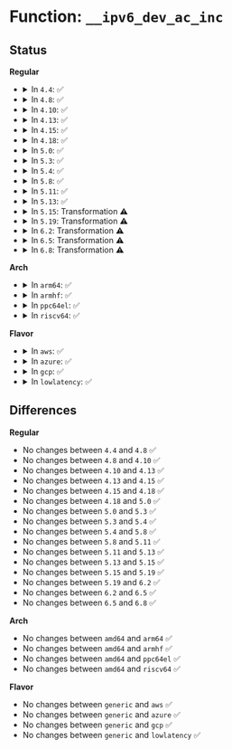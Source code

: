 # Function: <code>__ipv6_dev_ac_inc</code>

## Status
<b>Regular</b>
<ul>
<li>
<details>
<summary>In <code>4.4</code>: ✅</summary>

```c
int __ipv6_dev_ac_inc(struct inet6_dev *idev, const struct in6_addr *addr);
```

**Collision:** Unique Global

**Inline:** No

**Transformation:** False

**Instances:**

```
In net/ipv6/anycast.c (ffffffff817c3bf0)
Location: net/ipv6/anycast.c:243
Inline: False
Direct callers:
  - net/ipv6/anycast.c:ipv6_sock_ac_join
  - net/ipv6/addrconf.c:addrconf_join_anycast
```
**Symbols:**

```
ffffffff817c3bf0-ffffffff817c3dab: __ipv6_dev_ac_inc (STB_GLOBAL)
```
</details>
</li>
<li>
<details>
<summary>In <code>4.8</code>: ✅</summary>

```c
int __ipv6_dev_ac_inc(struct inet6_dev *idev, const struct in6_addr *addr);
```

**Collision:** Unique Global

**Inline:** No

**Transformation:** False

**Instances:**

```
In net/ipv6/anycast.c (ffffffff81830cc0)
Location: net/ipv6/anycast.c:243
Inline: False
Direct callers:
  - net/ipv6/anycast.c:ipv6_sock_ac_join
  - net/ipv6/addrconf.c:addrconf_join_anycast
```
**Symbols:**

```
ffffffff81830cc0-ffffffff81830e76: __ipv6_dev_ac_inc (STB_GLOBAL)
```
</details>
</li>
<li>
<details>
<summary>In <code>4.10</code>: ✅</summary>

```c
int __ipv6_dev_ac_inc(struct inet6_dev *idev, const struct in6_addr *addr);
```

**Collision:** Unique Global

**Inline:** No

**Transformation:** False

**Instances:**

```
In net/ipv6/anycast.c (ffffffff81862730)
Location: net/ipv6/anycast.c:243
Inline: False
Direct callers:
  - net/ipv6/anycast.c:ipv6_sock_ac_join
  - net/ipv6/addrconf.c:addrconf_join_anycast
```
**Symbols:**

```
ffffffff81862730-ffffffff818628e6: __ipv6_dev_ac_inc (STB_GLOBAL)
```
</details>
</li>
<li>
<details>
<summary>In <code>4.13</code>: ✅</summary>

```c
int __ipv6_dev_ac_inc(struct inet6_dev *idev, const struct in6_addr *addr);
```

**Collision:** Unique Global

**Inline:** No

**Transformation:** False

**Instances:**

```
In net/ipv6/anycast.c (ffffffff81886ec0)
Location: net/ipv6/anycast.c:243
Inline: False
Direct callers:
  - net/ipv6/anycast.c:ipv6_sock_ac_join
  - net/ipv6/addrconf.c:addrconf_join_anycast
```
**Symbols:**

```
ffffffff81886ec0-ffffffff8188707b: __ipv6_dev_ac_inc (STB_GLOBAL)
```
</details>
</li>
<li>
<details>
<summary>In <code>4.15</code>: ✅</summary>

```c
int __ipv6_dev_ac_inc(struct inet6_dev *idev, const struct in6_addr *addr);
```

**Collision:** Unique Global

**Inline:** No

**Transformation:** False

**Instances:**

```
In net/ipv6/anycast.c (ffffffff819080e0)
Location: net/ipv6/anycast.c:243
Inline: False
Direct callers:
  - net/ipv6/anycast.c:ipv6_sock_ac_join
  - net/ipv6/addrconf.c:addrconf_join_anycast
```
**Symbols:**

```
ffffffff819080e0-ffffffff819082a7: __ipv6_dev_ac_inc (STB_GLOBAL)
```
</details>
</li>
<li>
<details>
<summary>In <code>4.18</code>: ✅</summary>

```c
int __ipv6_dev_ac_inc(struct inet6_dev *idev, const struct in6_addr *addr);
```

**Collision:** Unique Global

**Inline:** No

**Transformation:** False

**Instances:**

```
In net/ipv6/anycast.c (ffffffff8195f2b0)
Location: net/ipv6/anycast.c:243
Inline: False
Direct callers:
  - net/ipv6/anycast.c:ipv6_sock_ac_join
  - net/ipv6/addrconf.c:addrconf_join_anycast
```
**Symbols:**

```
ffffffff8195f2b0-ffffffff8195f499: __ipv6_dev_ac_inc (STB_GLOBAL)
```
</details>
</li>
<li>
<details>
<summary>In <code>5.0</code>: ✅</summary>

```c
int __ipv6_dev_ac_inc(struct inet6_dev *idev, const struct in6_addr *addr);
```

**Collision:** Unique Global

**Inline:** No

**Transformation:** False

**Instances:**

```
In net/ipv6/anycast.c (ffffffff81993e90)
Location: net/ipv6/anycast.c:281
Inline: False
Direct callers:
  - net/ipv6/anycast.c:ipv6_sock_ac_join
  - net/ipv6/addrconf.c:addrconf_join_anycast
```
**Symbols:**

```
ffffffff81993e90-ffffffff819940ed: __ipv6_dev_ac_inc (STB_GLOBAL)
```
</details>
</li>
<li>
<details>
<summary>In <code>5.3</code>: ✅</summary>

```c
int __ipv6_dev_ac_inc(struct inet6_dev *idev, const struct in6_addr *addr);
```

**Collision:** Unique Global

**Inline:** No

**Transformation:** False

**Instances:**

```
In net/ipv6/anycast.c (ffffffff819ff970)
Location: net/ipv6/anycast.c:277
Inline: False
Direct callers:
  - net/ipv6/anycast.c:ipv6_sock_ac_join
  - net/ipv6/addrconf.c:addrconf_join_anycast
```
**Symbols:**

```
ffffffff819ff970-ffffffff819ffbe1: __ipv6_dev_ac_inc (STB_GLOBAL)
```
</details>
</li>
<li>
<details>
<summary>In <code>5.4</code>: ✅</summary>

```c
int __ipv6_dev_ac_inc(struct inet6_dev *idev, const struct in6_addr *addr);
```

**Collision:** Unique Global

**Inline:** No

**Transformation:** False

**Instances:**

```
In net/ipv6/anycast.c (ffffffff81a36550)
Location: net/ipv6/anycast.c:277
Inline: False
Direct callers:
  - net/ipv6/anycast.c:ipv6_sock_ac_join
  - net/ipv6/addrconf.c:addrconf_join_anycast
```
**Symbols:**

```
ffffffff81a36550-ffffffff81a367c4: __ipv6_dev_ac_inc (STB_GLOBAL)
```
</details>
</li>
<li>
<details>
<summary>In <code>5.8</code>: ✅</summary>

```c
int __ipv6_dev_ac_inc(struct inet6_dev *idev, const struct in6_addr *addr);
```

**Collision:** Unique Global

**Inline:** No

**Transformation:** False

**Instances:**

```
In net/ipv6/anycast.c (ffffffff81b2b620)
Location: net/ipv6/anycast.c:284
Inline: False
Direct callers:
  - net/ipv6/anycast.c:ipv6_sock_ac_join
  - net/ipv6/addrconf.c:dev_forward_change
```
**Symbols:**

```
ffffffff81b2b620-ffffffff81b2b946: __ipv6_dev_ac_inc (STB_GLOBAL)
```
</details>
</li>
<li>
<details>
<summary>In <code>5.11</code>: ✅</summary>

```c
int __ipv6_dev_ac_inc(struct inet6_dev *idev, const struct in6_addr *addr);
```

**Collision:** Unique Global

**Inline:** No

**Transformation:** False

**Instances:**

```
In net/ipv6/anycast.c (ffffffff81b3a040)
Location: net/ipv6/anycast.c:284
Inline: False
Direct callers:
  - net/ipv6/anycast.c:ipv6_sock_ac_join
  - net/ipv6/addrconf.c:dev_forward_change
```
**Symbols:**

```
ffffffff81b3a040-ffffffff81b3a366: __ipv6_dev_ac_inc (STB_GLOBAL)
```
</details>
</li>
<li>
<details>
<summary>In <code>5.13</code>: ✅</summary>

```c
int __ipv6_dev_ac_inc(struct inet6_dev *idev, const struct in6_addr *addr);
```

**Collision:** Unique Global

**Inline:** No

**Transformation:** False

**Instances:**

```
In net/ipv6/anycast.c (ffffffff81b27d30)
Location: net/ipv6/anycast.c:284
Inline: False
Direct callers:
  - net/ipv6/anycast.c:ipv6_sock_ac_join
  - net/ipv6/addrconf.c:addrconf_join_anycast
```
**Symbols:**

```
ffffffff81b27d30-ffffffff81b2804e: __ipv6_dev_ac_inc (STB_GLOBAL)
```
</details>
</li>
<li>
<details>
<summary>In <code>5.15</code>: Transformation ⚠️</summary>

```c
int __ipv6_dev_ac_inc(struct inet6_dev *idev, const struct in6_addr *addr);
```

**Collision:** Unique Global

**Inline:** No

**Transformation:** True

**Instances:**

```
In net/ipv6/anycast.c (0)
Location: net/ipv6/anycast.c:284
Inline: False
Direct callers:
  - net/ipv6/anycast.c:ipv6_sock_ac_join
  - net/ipv6/addrconf.c:addrconf_join_anycast
```
**Symbols:**

```
ffffffff81d3f1cd-ffffffff81d3f1e2: __ipv6_dev_ac_inc.cold (STB_LOCAL)
ffffffff81bedc70-ffffffff81bedf9d: __ipv6_dev_ac_inc (STB_GLOBAL)
```
</details>
</li>
<li>
<details>
<summary>In <code>5.19</code>: Transformation ⚠️</summary>

```c
int __ipv6_dev_ac_inc(struct inet6_dev *idev, const struct in6_addr *addr);
```

**Collision:** Unique Global

**Inline:** No

**Transformation:** True

**Instances:**

```
In net/ipv6/anycast.c (0)
Location: net/ipv6/anycast.c:284
Inline: False
Direct callers:
  - net/ipv6/anycast.c:ipv6_sock_ac_join
  - net/ipv6/addrconf.c:__ipv6_ifa_notify
  - net/ipv6/addrconf.c:dev_forward_change
```
**Symbols:**

```
ffffffff81f0bb1a-ffffffff81f0bb2f: __ipv6_dev_ac_inc.cold (STB_LOCAL)
ffffffff81d861c0-ffffffff81d86500: __ipv6_dev_ac_inc (STB_GLOBAL)
```
</details>
</li>
<li>
<details>
<summary>In <code>6.2</code>: Transformation ⚠️</summary>

```c
int __ipv6_dev_ac_inc(struct inet6_dev *idev, const struct in6_addr *addr);
```

**Collision:** Unique Global

**Inline:** No

**Transformation:** True

**Instances:**

```
In net/ipv6/anycast.c (0)
Location: net/ipv6/anycast.c:284
Inline: False
Direct callers:
  - net/ipv6/anycast.c:ipv6_sock_ac_join
  - net/ipv6/addrconf.c:dev_forward_change
```
**Symbols:**

```
ffffffff820b331a-ffffffff820b332f: __ipv6_dev_ac_inc.cold (STB_LOCAL)
ffffffff81f53d10-ffffffff81f54050: __ipv6_dev_ac_inc (STB_GLOBAL)
```
</details>
</li>
<li>
<details>
<summary>In <code>6.5</code>: Transformation ⚠️</summary>

```c
int __ipv6_dev_ac_inc(struct inet6_dev *idev, const struct in6_addr *addr);
```

**Collision:** Unique Global

**Inline:** No

**Transformation:** True

**Instances:**

```
In net/ipv6/anycast.c (0)
Location: net/ipv6/anycast.c:284
Inline: False
Direct callers:
  - net/ipv6/anycast.c:ipv6_sock_ac_join
  - net/ipv6/addrconf.c:__ipv6_ifa_notify
  - net/ipv6/addrconf.c:dev_forward_change
```
**Symbols:**

```
ffffffff821344cf-ffffffff821344e4: __ipv6_dev_ac_inc.cold (STB_LOCAL)
ffffffff81fb3700-ffffffff81fb3a40: __ipv6_dev_ac_inc (STB_GLOBAL)
```
</details>
</li>
<li>
<details>
<summary>In <code>6.8</code>: Transformation ⚠️</summary>

```c
int __ipv6_dev_ac_inc(struct inet6_dev *idev, const struct in6_addr *addr);
```

**Collision:** Unique Global

**Inline:** No

**Transformation:** True

**Instances:**

```
In net/ipv6/anycast.c (0)
Location: net/ipv6/anycast.c:284
Inline: False
Direct callers:
  - net/ipv6/anycast.c:ipv6_sock_ac_join
  - net/ipv6/addrconf.c:__ipv6_ifa_notify
  - net/ipv6/addrconf.c:dev_forward_change
```
**Symbols:**

```
ffffffff82216098-ffffffff822160ad: __ipv6_dev_ac_inc.cold (STB_LOCAL)
ffffffff82080f70-ffffffff820812e5: __ipv6_dev_ac_inc (STB_GLOBAL)
```
</details>
</li>
</ul>
<b>Arch</b>
<ul>
<li>
<details>
<summary>In <code>arm64</code>: ✅</summary>

```c
int __ipv6_dev_ac_inc(struct inet6_dev *idev, const struct in6_addr *addr);
```

**Collision:** Unique Global

**Inline:** No

**Transformation:** False

**Instances:**

```
In net/ipv6/anycast.c (ffff800010cf7100)
Location: net/ipv6/anycast.c:277
Inline: False
Direct callers:
  - net/ipv6/anycast.c:ipv6_sock_ac_join
  - net/ipv6/addrconf.c:addrconf_join_anycast
```
**Symbols:**

```
ffff800010cf7100-ffff800010cf7410: __ipv6_dev_ac_inc (STB_GLOBAL)
```
</details>
</li>
<li>
<details>
<summary>In <code>armhf</code>: ✅</summary>

```c
int __ipv6_dev_ac_inc(struct inet6_dev *idev, const struct in6_addr *addr);
```

**Collision:** Unique Global

**Inline:** No

**Transformation:** False

**Instances:**

```
In net/ipv6/anycast.c (c0dfd800)
Location: net/ipv6/anycast.c:277
Inline: False
Direct callers:
  - net/ipv6/anycast.c:ipv6_sock_ac_join
  - net/ipv6/addrconf.c:addrconf_join_anycast
```
**Symbols:**

```
c0dfd800-c0dfda9c: __ipv6_dev_ac_inc (STB_GLOBAL)
```
</details>
</li>
<li>
<details>
<summary>In <code>ppc64el</code>: ✅</summary>

```c
int __ipv6_dev_ac_inc(struct inet6_dev *idev, const struct in6_addr *addr);
```

**Collision:** Unique Global

**Inline:** No

**Transformation:** False

**Instances:**

```
In net/ipv6/anycast.c (c000000000e1d920)
Location: net/ipv6/anycast.c:277
Inline: False
Direct callers:
  - net/ipv6/anycast.c:ipv6_sock_ac_join
  - net/ipv6/addrconf.c:addrconf_join_anycast
```
**Symbols:**

```
c000000000e1d920-c000000000e1dcbc: __ipv6_dev_ac_inc (STB_GLOBAL)
```
</details>
</li>
<li>
<details>
<summary>In <code>riscv64</code>: ✅</summary>

```c
int __ipv6_dev_ac_inc(struct inet6_dev *idev, const struct in6_addr *addr);
```

**Collision:** Unique Global

**Inline:** No

**Transformation:** False

**Instances:**

```
In net/ipv6/anycast.c (ffffffe000842564)
Location: net/ipv6/anycast.c:277
Inline: False
Direct callers:
  - net/ipv6/anycast.c:ipv6_sock_ac_join
  - net/ipv6/addrconf.c:addrconf_join_anycast
```
**Symbols:**

```
ffffffe000842564-ffffffe000842806: __ipv6_dev_ac_inc (STB_GLOBAL)
```
</details>
</li>
</ul>
<b>Flavor</b>
<ul>
<li>
<details>
<summary>In <code>aws</code>: ✅</summary>

```c
int __ipv6_dev_ac_inc(struct inet6_dev *idev, const struct in6_addr *addr);
```

**Collision:** Unique Global

**Inline:** No

**Transformation:** False

**Instances:**

```
In net/ipv6/anycast.c (ffffffff819d5be0)
Location: net/ipv6/anycast.c:277
Inline: False
Direct callers:
  - net/ipv6/anycast.c:ipv6_sock_ac_join
  - net/ipv6/addrconf.c:addrconf_join_anycast
```
**Symbols:**

```
ffffffff819d5be0-ffffffff819d5e54: __ipv6_dev_ac_inc (STB_GLOBAL)
```
</details>
</li>
<li>
<details>
<summary>In <code>azure</code>: ✅</summary>

```c
int __ipv6_dev_ac_inc(struct inet6_dev *idev, const struct in6_addr *addr);
```

**Collision:** Unique Global

**Inline:** No

**Transformation:** False

**Instances:**

```
In net/ipv6/anycast.c (ffffffff819929a0)
Location: net/ipv6/anycast.c:277
Inline: False
Direct callers:
  - net/ipv6/anycast.c:ipv6_sock_ac_join
  - net/ipv6/addrconf.c:addrconf_join_anycast
```
**Symbols:**

```
ffffffff819929a0-ffffffff81992c14: __ipv6_dev_ac_inc (STB_GLOBAL)
```
</details>
</li>
<li>
<details>
<summary>In <code>gcp</code>: ✅</summary>

```c
int __ipv6_dev_ac_inc(struct inet6_dev *idev, const struct in6_addr *addr);
```

**Collision:** Unique Global

**Inline:** No

**Transformation:** False

**Instances:**

```
In net/ipv6/anycast.c (ffffffff81a40660)
Location: net/ipv6/anycast.c:277
Inline: False
Direct callers:
  - net/ipv6/anycast.c:ipv6_sock_ac_join
  - net/ipv6/addrconf.c:addrconf_join_anycast
```
**Symbols:**

```
ffffffff81a40660-ffffffff81a408d4: __ipv6_dev_ac_inc (STB_GLOBAL)
```
</details>
</li>
<li>
<details>
<summary>In <code>lowlatency</code>: ✅</summary>

```c
int __ipv6_dev_ac_inc(struct inet6_dev *idev, const struct in6_addr *addr);
```

**Collision:** Unique Global

**Inline:** No

**Transformation:** False

**Instances:**

```
In net/ipv6/anycast.c (ffffffff81a4c260)
Location: net/ipv6/anycast.c:277
Inline: False
Direct callers:
  - net/ipv6/anycast.c:ipv6_sock_ac_join
  - net/ipv6/addrconf.c:addrconf_join_anycast
```
**Symbols:**

```
ffffffff81a4c260-ffffffff81a4c4da: __ipv6_dev_ac_inc (STB_GLOBAL)
```
</details>
</li>
</ul>

## Differences
<b>Regular</b>
<ul>
<li>
No changes between <code>4.4</code> and <code>4.8</code> ✅
</li>
<li>
No changes between <code>4.8</code> and <code>4.10</code> ✅
</li>
<li>
No changes between <code>4.10</code> and <code>4.13</code> ✅
</li>
<li>
No changes between <code>4.13</code> and <code>4.15</code> ✅
</li>
<li>
No changes between <code>4.15</code> and <code>4.18</code> ✅
</li>
<li>
No changes between <code>4.18</code> and <code>5.0</code> ✅
</li>
<li>
No changes between <code>5.0</code> and <code>5.3</code> ✅
</li>
<li>
No changes between <code>5.3</code> and <code>5.4</code> ✅
</li>
<li>
No changes between <code>5.4</code> and <code>5.8</code> ✅
</li>
<li>
No changes between <code>5.8</code> and <code>5.11</code> ✅
</li>
<li>
No changes between <code>5.11</code> and <code>5.13</code> ✅
</li>
<li>
No changes between <code>5.13</code> and <code>5.15</code> ✅
</li>
<li>
No changes between <code>5.15</code> and <code>5.19</code> ✅
</li>
<li>
No changes between <code>5.19</code> and <code>6.2</code> ✅
</li>
<li>
No changes between <code>6.2</code> and <code>6.5</code> ✅
</li>
<li>
No changes between <code>6.5</code> and <code>6.8</code> ✅
</li>
</ul>
<b>Arch</b>
<ul>
<li>
No changes between <code>amd64</code> and <code>arm64</code> ✅
</li>
<li>
No changes between <code>amd64</code> and <code>armhf</code> ✅
</li>
<li>
No changes between <code>amd64</code> and <code>ppc64el</code> ✅
</li>
<li>
No changes between <code>amd64</code> and <code>riscv64</code> ✅
</li>
</ul>
<b>Flavor</b>
<ul>
<li>
No changes between <code>generic</code> and <code>aws</code> ✅
</li>
<li>
No changes between <code>generic</code> and <code>azure</code> ✅
</li>
<li>
No changes between <code>generic</code> and <code>gcp</code> ✅
</li>
<li>
No changes between <code>generic</code> and <code>lowlatency</code> ✅
</li>
</ul>
